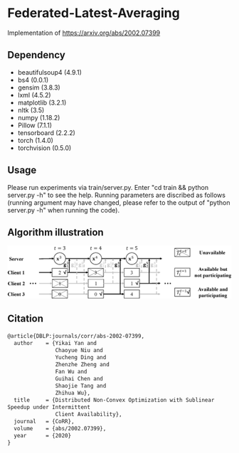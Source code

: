 # Federated-Latest-Averaging
Implementation of https://arxiv.org/abs/2002.07399

## Dependency
+ beautifulsoup4 (4.9.1)
+ bs4 (0.0.1)
+ gensim (3.8.3)
+ lxml (4.5.2)
+ matplotlib (3.2.1)
+ nltk (3.5)
+ numpy (1.18.2)
+ Pillow (7.1.1)
+ tensorboard (2.2.2)
+ torch (1.4.0)
+ torchvision (0.5.0)

## Usage
Please run experiments via train/server.py. Enter "cd train && python server.py -h" to see the help. Running parameters are discribed as follows (running argument may have changed, please refer to the output of "python server.py -h" when running the code).

 
## Algorithm illustration
![Algorithm Overview](figure/overview.png)

## Citation
```
@article{DBLP:journals/corr/abs-2002-07399,
  author    = {Yikai Yan and
               Chaoyue Niu and
               Yucheng Ding and
               Zhenzhe Zheng and
               Fan Wu and
               Guihai Chen and
               Shaojie Tang and
               Zhihua Wu},
  title     = {Distributed Non-Convex Optimization with Sublinear Speedup under Intermittent
               Client Availability},
  journal   = {CoRR},
  volume    = {abs/2002.07399},
  year      = {2020}
}
```
